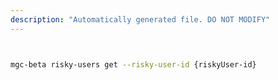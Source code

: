 ```yaml
---
description: "Automatically generated file. DO NOT MODIFY"
---
```


```bash


mgc-beta risky-users get --risky-user-id {riskyUser-id}

```